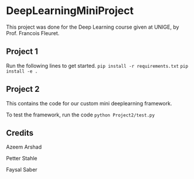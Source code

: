 # DeepLearningMiniProject

This project was done for the Deep Learning course given at UNIGE, by Prof. Francois Fleuret.

## Project 1

Run the following lines to get started.
`pip install -r requirements.txt` 
`pip install -e .`

## Project 2

This contains the code for our custom mini deeplearning framework.

To test the framework, run the code
`python Project2/test.py`

## Credits
Azeem Arshad

Petter Stahle

Faysal Saber
